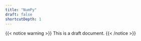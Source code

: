 ```yaml
---
title: "NumPy"
draft: false
shortcutDepth: 1
---
```


{{< notice warning >}}
This is a draft document.
{{< /notice >}}
